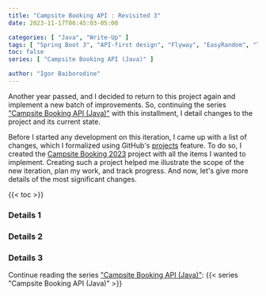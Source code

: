 ```yaml
---
title: "Campsite Booking API : Revisited 3"
date: 2023-11-17T06:45:03-05:00

categories: [ "Java", "Write-Up" ]
tags: [ "Spring Boot 3", "API-first design", "Flyway", "EasyRandom", "Test Containers" ]
toc: false
series: [ "Campsite Booking API (Java)" ]

author: "Igor Baiborodine"
---
```


Another year passed, and I decided to return to this project again and implement a new batch of
improvements. So, continuing the
series ["Campsite Booking API (Java)"](/series/campsite-booking-api-java/) with this installment, I
detail changes to the project and its current state.

<!--more-->

Before I started any development on this iteration, I came up with a list of changes, which I
formalized using
GitHub's [projects](https://docs.github.com/en/issues/planning-and-tracking-with-projects/learning-about-projects/about-projects)
feature. To do so, I created
the [Campsite Booking 2023](https://github.com/users/igor-baiborodine/projects/1/views/1) project
with all the items I wanted to implement. Creating such a project helped me illustrate the scope of
the new iteration, plan my work, and track progress. And now, let's give more details of the most
significant changes.

{{< toc >}}

### Details 1

### Details 2

### Details 3

Continue reading the series ["Campsite Booking API (Java)"](/series/campsite-booking-api-java/):
{{< series "Campsite Booking API (Java)" >}}

